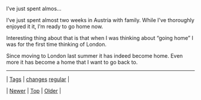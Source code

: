 <!--
title: I&rsquo;ve just spent almost two weeks in Austria with family. While I&rsquo;ve thoroughly enjoyed it it, I&rsquo;m ready to go home now. Interesting thing about that is that when I was thinking about &ldquo;going home&rdquo; I was for the first time thinking of London. Since moving to London last summer it has indeed become home. Even more it has become a home that I want to go back to.
date: 2020-06-28T15:27:00.059Z
tags: changes, regular
-->


I&rsquo;ve just spent almos...

<p>I&rsquo;ve just spent almost two weeks in Austria with family. While I&rsquo;ve thoroughly enjoyed it it, I&rsquo;m ready to go home now.</p>

<p>Interesting thing about that is that when I was thinking about &ldquo;going home&rdquo; I was for the first time thinking of London.</p>

<p>Since moving to London last summer it has indeed become home. Even more it has become a home that I want to go back to.</p>

<!--BOTTOM-POST-NAVIGATION-->
---

| [Tags](tags.md) | [changes](tag-changes.md) [regular](tag-regular.md) |

| [Newer](106780667304.md) | [Top](index.md) | [Older](106999855514.md) |